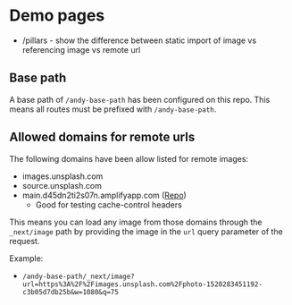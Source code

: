 # Demo pages

- /pillars - show the difference between static import of image vs referencing image vs remote url

## Base path

A base path of `/andy-base-path` has been configured on this repo. This means all routes must be prefixed with `/andy-base-path`.

## Allowed domains for remote urls

The following domains have been allow listed for remote images:

- images.unsplash.com
- source.unsplash.com
- main.d45dn2ti2s07n.amplifyapp.com ([Repo](https://github.com/aws-aemilia/CacheControlAhio-IntegrationTest-DoNotTouch))
  - Good for testing cache-control headers

This means you can load any image from those domains through the `_next/image` path by providing the image in the `url` query parameter of the request.

Example:

- `/andy-base-path/_next/image?url=https%3A%2F%2Fimages.unsplash.com%2Fphoto-1520283451192-c3b05d7db25b&w=1080&q=75`
